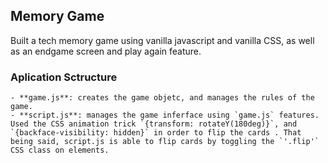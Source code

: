 ## Memory Game
Built a tech memory game using vanilla javascript and vanilla CSS, as well as an endgame screen and play again feature.

### Aplication Sctructure

    - **game.js**: creates the game objetc, and manages the rules of the game.
    - **script.js**: manages the game inferface using `game.js` features. Used the CSS animation trick `{transform: rotateY(180deg)}`, and `{backface-visibility: hidden}` in order to flip the cards . That being said, script.js is able to flip cards by toggling the `'.flip'` CSS class on elements.


